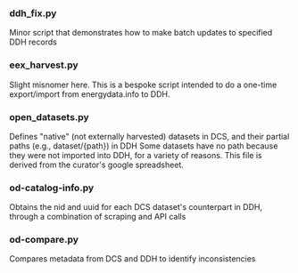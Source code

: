

### ddh_fix.py

Minor script that demonstrates how to make batch updates to specified DDH records

### eex_harvest.py

Slight misnomer here. This is a bespoke script intended to do a one-time export/import from energydata.info
to DDH.

### open_datasets.py

Defines "native" (not externally harvested) datasets in DCS, and their partial paths (e.g., dataset/{path}) in DDH
Some datasets have no path because they were not imported into DDH, for a variety of reasons. This file is derived
from the curator's google spreadsheet.

### od-catalog-info.py

Obtains the nid and uuid for each DCS dataset's counterpart in DDH, through a combination of scraping and API calls

###  od-compare.py

Compares metadata from DCS and DDH to identify inconsistencies

